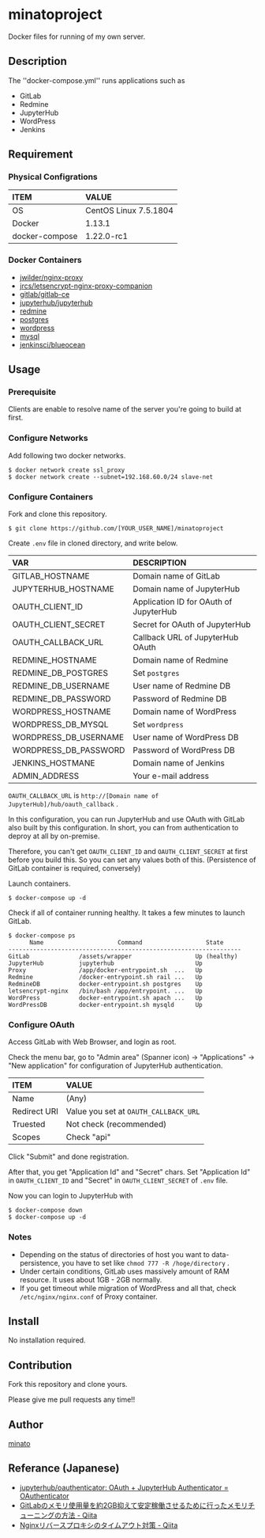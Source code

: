 # minatoproject

Docker files for running of my own server.

## Description

The ''docker-compose.yml'' runs applications such as

- GitLab
- Redmine
- JupyterHub
- WordPress
- Jenkins

## Requirement

### Physical Configrations

| ITEM           | VALUE                 |
|:-------------- |:--------------------- |
| OS             | CentOS Linux 7.5.1804 |
| Docker         | 1.13.1                |
| docker-compose | 1.22.0-rc1            |

### Docker Containers

- [jwilder/nginx-proxy](https://hub.docker.com/r/jwilder/nginx-proxy/)
- [jrcs/letsencrypt-nginx-proxy-companion](https://hub.docker.com/r/jrcs/letsencrypt-nginx-proxy-companion/)
- [gitlab/gitlab-ce](https://hub.docker.com/r/gitlab/gitlab-ce/)
- [jupyterhub/jupyterhub](https://hub.docker.com/r/jupyterhub/jupyterhub/)
- [redmine](https://hub.docker.com/_/redmine/)
- [postgres](https://hub.docker.com/_/postgres/)
- [wordpress](https://hub.docker.com/_/wordpress/)
- [mysql](https://hub.docker.com/_/mysql/)
- [jenkinsci/blueocean](https://hub.docker.com/r/jenkinsci/blueocean/)

## Usage

### Prerequisite

Clients are enable to resolve name of the server you're going to build at first.

### Configure Networks

Add following two docker networks.

```
$ docker network create ssl_proxy
$ docker network create --subnet=192.168.60.0/24 slave-net
```

### Configure Containers

Fork and clone this repository.

```
$ git clone https://github.com/[YOUR_USER_NAME]/minatoproject
```

Create ``.env`` file in cloned directory, and write below.

| VAR                   | DESCRIPTION                            |
|:--------------------- |:-------------------------------------- |
| GITLAB_HOSTNAME       | Domain name of GitLab                  |
| JUPYTERHUB_HOSTNAME   | Domain name of JupyterHub              |
| OAUTH_CLIENT_ID       | Application ID for OAuth of JupyterHub |
| OAUTH_CLIENT_SECRET   | Secret for OAuth of JupyterHub         |
| OAUTH_CALLBACK_URL    | Callback URL of JupyterHub OAuth       |
| REDMINE_HOSTNAME      | Domain name of Redmine                 |
| REDMINE_DB_POSTGRES   | Set ``postgres``                       |
| REDMINE_DB_USERNAME   | User name of Redmine DB                |
| REDMINE_DB_PASSWORD   | Password of Redmine DB                 |
| WORDPRESS_HOSTNAME    | Domain name of WordPress               |
| WORDPRESS_DB_MYSQL    | Set ``wordpress``                      |
| WORDPRESS_DB_USERNAME | User name of WordPress DB              |
| WORDPRESS_DB_PASSWORD | Password of WordPress DB               |
| JENKINS_HOSTMANE      | Domain name of Jenkins                 |
| ADMIN_ADDRESS         | Your e-mail address                    |

``OAUTH_CALLBACK_URL`` is ``http://[Domain name of JupyterHub]/hub/oauth_callback`` .

In this configuration, you can run JupyterHub and use OAuth with GitLab also built by this configuration. In short, you can from authentication to deproy at all by on-premise.

Therefore, you can't get ``OAUTH_CLIENT_ID`` and ``OAUTH_CLIENT_SECRET`` at first before you build this. So you can set any values both of this. (Persistence of GitLab container is required, conversely)

Launch containers.

```
$ docker-compose up -d
```

Check if all of container running healthy. It takes a few minutes to launch GitLab.

```
$ docker-compose ps
      Name                     Command                  State
------------------------------------------------------------------
GitLab              /assets/wrapper                  Up (healthy) 
JupyterHub          jupyterhub                       Up
Proxy               /app/docker-entrypoint.sh  ...   Up
Redmine             /docker-entrypoint.sh rail ...   Up
RedmineDB           docker-entrypoint.sh postgres    Up
letsencrypt-nginx   /bin/bash /app/entrypoint. ...   Up
WordPress           docker-entrypoint.sh apach ...   Up
WordPressDB         docker-entrypoint.sh mysqld      Up
```

### Configure OAuth

Access GitLab with Web Browser, and login as root.

Check the menu bar, go to "Admin area" (Spanner icon) -> "Applications" -> "New application" for configuration of JupyterHub authentication.

| ITEM         | VALUE                                   |
|:------------ |:--------------------------------------- |
| Name         | (Any)                                   |
| Redirect URI | Value you set at ``OAUTH_CALLBACK_URL`` |
| Truested     | Not check (recommended)                 |
| Scopes       | Check "api"                             |

Click "Submit" and done registration.

After that, you get "Application Id" and "Secret" chars. Set "Application Id" in ``OAUTH_CLIENT_ID`` and "Secret" in ``OAUTH_CLIENT_SECRET`` of ``.env`` file.

Now you can login to JupyterHub with

```
$ docker-compose down
$ docker-compose up -d
```

### Notes

- Depending on the status of directories of host you want to data-persistence, you have to set like ``chmod 777 -R /hoge/directory`` .
- Under certain conditions, GitLab uses massively amount of RAM resource. It uses about 1GB - 2GB normally.
- If you get timeout while migration of WordPress and all that, check ``/etc/nginx/nginx.conf`` of Proxy container.

## Install

No installation required.

## Contribution

Fork this repository and clone yours.

Please give me pull requests any time!!

## Author

[minato](https://blog.minatoproject.com/)

## Referance (Japanese)

- [jupyterhub/oauthenticator: OAuth + JupyterHub Authenticator = OAuthenticator](https://github.com/jupyterhub/oauthenticator)
- [GitLabのメモリ使用量を約2GB抑えて安定稼働させるために行ったメモリチューニングの方法 - Qiita](https://qiita.com/k_nakayama/items/9f083a4700915d02104a)
- [Nginxリバースプロキシのタイムアウト対策 - Qiita](https://qiita.com/smallpalace/items/4c0402b03bb3feaf2240)